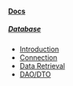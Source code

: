 #### [Docs](/docs/index.md)

##### [Database](/docs/database)
* [Introduction](/docs/structureData)
* [Connection](/docs/database-connections)
* [Data Retrieval](/docs/database-retrieval)
* [DAO/DTO](/docs/database-dao-dto)
